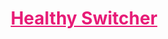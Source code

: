 <h1 style="text-align: center;"><a href="https://ice-cubexq.github.io/CutSpace/home.html" style="color: #e71b77;">Healthy Switcher</a></h1>